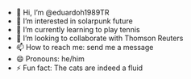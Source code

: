 - 👋 Hi, I’m @eduardoh1989TR
- 👀 I’m interested in solarpunk future
- 🌱 I’m currently learning to play tennis
- 💞️ I’m looking to collaborate with Thomson Reuters
- 📫 How to reach me: send me a message
- 😄 Pronouns: he/him
- ⚡ Fun fact: The cats are indeed a fluid

<!---
eduardoh1989TR/eduardoh1989TR is a ✨ special ✨ repository because its `README.md` (this file) appears on your GitHub profile.
You can click the Preview link to take a look at your changes.
--->
